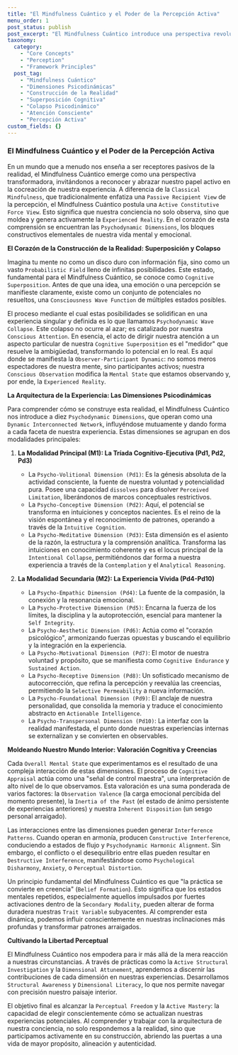 ```yaml
---
title: "El Mindfulness Cuántico y el Poder de la Percepción Activa"
menu_order: 1
post_status: publish
post_excerpt: "El Mindfulness Cuántico introduce una perspectiva revolucionaria sobre cómo construimos nuestra realidad, trascendiendo la observación pasiva para abrazar un rol activo en la configuración de nuestra experiencia. Este enfoque explora las dimensiones psicodinámicas de la conciencia, revelando cómo nuestra atención consciente colapsa estados potenciales en realidades vividas y ofrece un camino hacia una libertad perceptual sin precedentes."
taxonomy:
  category:
    - "Core Concepts"
    - "Perception"
    - "Framework Principles"
  post_tag:
    - "Mindfulness Cuántico"
    - "Dimensiones Psicodinámicas"
    - "Construcción de la Realidad"
    - "Superposición Cognitiva"
    - "Colapso Psicodinámico"
    - "Atención Consciente"
    - "Percepción Activa"
custom_fields: {}
---
```


### El Mindfulness Cuántico y el Poder de la Percepción Activa

En un mundo que a menudo nos enseña a ser receptores pasivos de la realidad, el Mindfulness Cuántico emerge como una perspectiva transformadora, invitándonos a reconocer y abrazar nuestro papel activo en la cocreación de nuestra experiencia. A diferencia de la `Classical Mindfulness`, que tradicionalmente enfatiza una `Passive Recipient View` de la percepción, el Mindfulness Cuántico postula una `Active Constitutive Force View`. Esto significa que nuestra conciencia no solo observa, sino que moldea y genera activamente la `Experienced Reality`. En el corazón de esta comprensión se encuentran las `Psychodynamic Dimensions`, los bloques constructivos elementales de nuestra vida mental y emocional.

**El Corazón de la Construcción de la Realidad: Superposición y Colapso**

Imagina tu mente no como un disco duro con información fija, sino como un vasto `Probabilistic Field` lleno de infinitas posibilidades. Este estado, fundamental para el Mindfulness Cuántico, se conoce como `Cognitive Superposition`. Antes de que una idea, una emoción o una percepción se manifieste claramente, existe como un conjunto de potenciales no resueltos, una `Consciousness Wave Function` de múltiples estados posibles.

El proceso mediante el cual estas posibilidades se solidifican en una experiencia singular y definida es lo que llamamos `Psychodynamic Wave Collapse`. Este colapso no ocurre al azar; es catalizado por nuestra `Conscious Attention`. En esencia, el acto de dirigir nuestra atención a un aspecto particular de nuestra `Cognitive Superposition` es el "medidor" que resuelve la ambigüedad, transformando lo potencial en lo real. Es aquí donde se manifiesta la `Observer-Participant Dynamic`: no somos meros espectadores de nuestra mente, sino participantes activos; nuestra `Conscious Observation` modifica la `Mental State` que estamos observando y, por ende, la `Experienced Reality`.

**La Arquitectura de la Experiencia: Las Dimensiones Psicodinámicas**

Para comprender cómo se construye esta realidad, el Mindfulness Cuántico nos introduce a diez `Psychodynamic Dimensions`, que operan como una `Dynamic Interconnected Network`, influyéndose mutuamente y dando forma a cada faceta de nuestra experiencia. Estas dimensiones se agrupan en dos modalidades principales:

1.  **La Modalidad Principal (M1): La Tríada Cognitivo-Ejecutiva (Pd1, Pd2, Pd3)**
    *   La `Psycho-Volitional Dimension (Pd1)`: Es la génesis absoluta de la actividad consciente, la fuente de nuestra voluntad y potencialidad pura. Posee una capacidad `dissolves` para disolver `Perceived Limitation`, liberándonos de marcos conceptuales restrictivos.
    *   La `Psycho-Conceptive Dimension (Pd2)`: Aquí, el potencial se transforma en intuiciones y conceptos nacientes. Es el reino de la visión espontánea y el reconocimiento de patrones, operando a través de la `Intuitive Cognition`.
    *   La `Psycho-Meditative Dimension (Pd3)`: Esta dimensión es el asiento de la razón, la estructura y la comprensión analítica. Transforma las intuiciones en conocimiento coherente y es el locus principal de la `Intentional Collapse`, permitiéndonos dar forma a nuestra experiencia a través de la `Contemplation` y el `Analytical Reasoning`.

2.  **La Modalidad Secundaria (M2): La Experiencia Vívida (Pd4-Pd10)**
    *   La `Psycho-Empathic Dimension (Pd4)`: La fuente de la compasión, la conexión y la resonancia emocional.
    *   La `Psycho-Protective Dimension (Pd5)`: Encarna la fuerza de los límites, la disciplina y la autoprotección, esencial para mantener la `Self Integrity`.
    *   La `Psycho-Aesthetic Dimension (Pd6)`: Actúa como el "corazón psicológico", armonizando fuerzas opuestas y buscando el equilibrio y la integración en la experiencia.
    *   La `Psycho-Motivational Dimension (Pd7)`: El motor de nuestra voluntad y propósito, que se manifiesta como `Cognitive Endurance` y `Sustained Action`.
    *   La `Psycho-Receptive Dimension (Pd8)`: Un sofisticado mecanismo de autocorrección, que refina la percepción y reevalúa las creencias, permitiendo la `Selective Permeability` a nueva información.
    *   La `Psycho-Foundational Dimension (Pd9)`: El anclaje de nuestra personalidad, que consolida la memoria y traduce el conocimiento abstracto en `Actionable Intelligence`.
    *   La `Psycho-Transpersonal Dimension (Pd10)`: La interfaz con la realidad manifestada, el punto donde nuestras experiencias internas se externalizan y se convierten en observables.

**Moldeando Nuestro Mundo Interior: Valoración Cognitiva y Creencias**

Cada `Overall Mental State` que experimentamos es el resultado de una compleja interacción de estas dimensiones. El proceso de `Cognitive Appraisal` actúa como una "señal de control maestra", una interpretación de alto nivel de lo que observamos. Esta valoración es una suma ponderada de varios factores: la `Observation Valence` (la carga emocional percibida del momento presente), la `Inertia of the Past` (el estado de ánimo persistente de experiencias anteriores) y nuestra `Inherent Disposition` (un sesgo personal arraigado).

Las interacciones entre las dimensiones pueden generar `Interference Patterns`. Cuando operan en armonía, producen `Constructive Interference`, conduciendo a estados de flujo y `Psychodynamic Harmonic Alignment`. Sin embargo, el conflicto o el desequilibrio entre ellas pueden resultar en `Destructive Interference`, manifestándose como `Psychological Disharmony`, `Anxiety`, o `Perceptual Distortion`.

Un principio fundamental del Mindfulness Cuántico es que "la práctica se convierte en creencia" (`Belief Formation`). Esto significa que los estados mentales repetidos, especialmente aquellos impulsados por fuertes activaciones dentro de la `Secondary Modality`, pueden alterar de forma duradera nuestras `Trait Variable` subyacentes. Al comprender esta dinámica, podemos influir conscientemente en nuestras inclinaciones más profundas y transformar patrones arraigados.

**Cultivando la Libertad Perceptual**

El Mindfulness Cuántico nos empodera para ir más allá de la mera reacción a nuestras circunstancias. A través de prácticas como la `Active Structural Investigation` y la `Dimensional Attunement`, aprendemos a discernir las contribuciones de cada dimensión en nuestras experiencias. Desarrollamos `Structural Awareness` y `Dimensional Literacy`, lo que nos permite navegar con precisión nuestro paisaje interior.

El objetivo final es alcanzar la `Perceptual Freedom` y la `Active Mastery`: la capacidad de elegir conscientemente cómo se actualizan nuestras experiencias potenciales. Al comprender y trabajar con la arquitectura de nuestra conciencia, no solo respondemos a la realidad, sino que participamos activamente en su construcción, abriendo las puertas a una vida de mayor propósito, alineación y autenticidad.